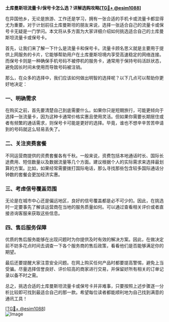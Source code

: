 **土库曼斯坦流量卡/保号卡怎么选？详解选购攻略[[TG💪+ @esim1088](https://t.me/s/esim1088)]**

在异国他乡，无论是旅游、工作还是学习，拥有一张合适的手机卡或流量卡都显得尤为重要。对于计划前往土库曼斯坦的朋友来说，选择一张适合自己的流量卡或保号卡无疑是一门学问。本文将从多方面为大家详细介绍如何挑选适合自己的土库曼斯坦流量卡或保号卡。

首先，让我们来了解一下什么是流量卡和保号卡。流量卡顾名思义就是主要用于提供上网服务的卡片，它能够帮助用户在土库曼斯坦境内享受高速稳定的网络连接。而保号卡则是一种确保手机号码不被停机的服务卡，通常用于保持号码活跃状态，避免因长时间未使用而导致号码被注销。

那么，在众多的选择中，我们应该如何做出明智的选择呢？以下几点可以帮助你更好地决定：

### 一、明确需求

在购买之前，首先要清楚自己到底需要什么。如果你只是短期旅行，可能更倾向于选择一张流量卡，因为这种卡通常价格实惠且使用灵活。但如果你需要长期居住或者有频繁的通话需求，则保号卡可能是更好的选择。毕竟，谁也不想辛辛苦苦申请到的号码就这么轻易丢失了。

### 二、关注资费套餐

不同运营商提供的资费套餐各有千秋。一般来说，资费包括本地通话时长、国际长途费用、短信数量以及数据流量等几个方面。建议根据个人的实际需求来选择最划算的方案。比如，如果经常需要拨打国际电话，那么寻找那些包含较多国际通话分钟数的套餐会更加经济实惠。

### 三、考虑信号覆盖范围

无论是在城市中心还是偏远地区，良好的信号覆盖都是必不可少的。因此，在挑选时一定要事先了解该运营商在当地的服务质量如何。可以通过查看相关评价或者直接咨询客服来获取这些信息。

### 四、售后服务保障

优质的售后服务能够在出现问题时为你提供及时有效的解决方案。因此，在做决定前不妨多花点时间去调查一下各个服务商的售后政策，看看他们是否能够满足你的期望。

最后还要提醒大家注意安全问题。在网上购买任何产品时都要提高警惕，避免上当受骗。尽量选择信誉良好、评价较高的商家进行交易，并保留好所有相关的订单记录以备不时之需。

总之，挑选合适的土库曼斯坦流量卡或保号卡并非难事，只要按照上述步骤逐一分析比较即可找到最适合自己的那一款。希望每位读者都能顺利地为自己找到满意的通讯工具！

[[TG💪+ @esim1088](https://t.me/s/esim1088)]  
![Image](https://i.postimg.cc/4NQfJmqS/Snipaste-2025-05-13-00-14-12.png)